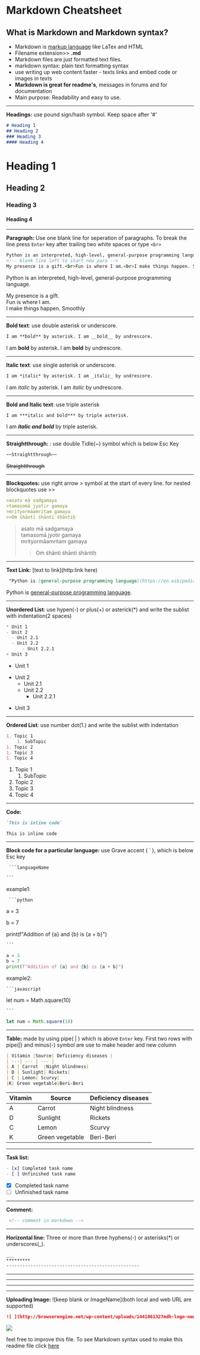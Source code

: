 # Markdown Cheatsheet
## What is Markdown and Markdown syntax?
* Markdown is [markup language](https://www.techopedia.com/definition/2668/markup-language) like LaTex and HTML
* Filename extension>>  **.md**
* Markdown files are just formatted text files.
* markdown syntax: plain text formatting syntax
* use writing up web content faster - texts links and embed code or images in texts 
* **Markdown is great for readme's**, messages in forums and for documentation
* Main purpose: Readability and easy to use.
----------------------------------------------------------

**Headings:** use pound sign/hash symbol. Keep space after '#' 

```Markdown
# Heading 1
## Heading 2
### Heading 3
#### Heading 4
```

# Heading 1
## Heading 2
### Heading 3
#### Heading 4

-----------------------------------------------------
**Paragraph:** Use one blank line for seperation of paragraphs. To break the line press `Enter` key after trailing two white spaces or type `<br>`

```Markdown
Python is an interpreted, high-level, general-purpose programming language.
<!-- blank line left to start new para -->
My presence is a gift.<br>Fun is where I am.<br>I make things happen. Smoothly
```

Python is an interpreted, high-level, general-purpose programming language.
<!-- blank line left to start new para -->
My presence is a gift.<br>Fun is where I am.<br>I make things happen. Smoothly

----------------------------------------------------------
**Bold text**: use double asterisk or underscore.

```Markdown
I am **bold** by asterisk. I am __bold__ by undrescore.
```
I am **bold** by asterisk. I am __bold__ by undrescore.

-----------------------------------------------------
**Italic text**: use single asterisk or underscore.

```Markdown
I am *italic* by asterisk. I am _italic_ by undrescore.

```
I am *italic* by asterisk.
I am _italic_ by undrescore.

-------------------------------------------------------
**Bold and Italic text**: use triple asterisk

```Markdown
I am ***italic and bold*** by triple asterisk.
```

I am ***italic and bold*** by triple asterisk.

----------------------------------------------------------
**Straightthrough:** : use double Tidle(~) symbol which is below Esc Key  

```Markdown
~~Straightthrough~~
```

~~Straightthrough~~

---------------------------------------------------------
**Blockquotes:** use right arrow > symbol at the start of every line. for nested blockquotes use >>

```Markdown
>asato mā sadgamaya  
>tamasomā jyotir gamaya  
>mrityormāamritam gamaya
>>Oṁ śhānti śhānti śhāntiḥ
```

>asato mā sadgamaya  
>tamasomā jyotir gamaya  
>mrityormāamritam gamaya
>>Oṁ śhānti śhānti śhāntiḥ

----------------------------------------------------
**Text Link:** [text to link](http:link here)

```Markdown
 "Python is [general-purpose programming language](https://en.wikipedia.org/wiki/General-purpose_programming_language)*."
```

 Python is [general-purpose programming language](https://en.wikipedia.org/wiki/General-purpose_programming_language).
 
 -----------------------------------------------------
**Unordered List**: use hypen(-) or plus(+) or asterick(*) and write the sublist with indentation(2 spaces)

```Markdown
* Unit 1          
- Unit 2
  - Unit 2.1
  - Unit 2.2
      - Unit 2.2.1
+ Unit 3
```

* Unit 1          
- Unit 2
  - Unit 2.1
  - Unit 2.2
      - Unit 2.2.1
+ Unit 3

--------------------------------------------------
**Ordered List**: use number dot(1.) and write the sublist with indentation

```Markdown
1. Topic 1
	1. SubTopic
1. Topic 2
1. Topic 3
1. Topic 4
```

1. Topic 1
	1. SubTopic
1. Topic 2
1. Topic 3
1. Topic 4

---------------------------------------------------
**Code:**  
```Markdown
`This is inline code`
```

`This is inline code`  

-------------------------------------------------
**Block code for a particular language:** use Grave accent ( ` ), which is below Esc key

` ```languageName`
  
  ` ``` `

example1: 

` ```python`

a = 3  

b = 7

print(f"Addition of {a} and {b} is {a + b}")
  
` ``` `

```python
a = 3
b = 7
print(f"Addition of {a} and {b} is {a + b}")
```

example2: 

` ```javascript `

let num = Math.square(10)

` ``` `

```javascript
let num = Math.square(10)
```

------------------------------------------------------
**Table:** made by using pipe( | ) which is above `Enter` key. First two rows with pipe(|) and minus(-) symbol are use to make header and new column

```Markdown
| Vitamin |Source| Deficiency diseases |
| ---| --- | --- |
| A | Carrot  |Night blindness|
| D | Sunlight| Rickets| 
| C | Lemon| Scurvy|
|K| Green vegetable|Beri-Beri
```

| Vitamin |Source| Deficiency diseases
| ---| --- | --- 
| A | Carrot |Night blindness
| D | Sunlight| Rickets
| C | Lemon| Scurvy
|K| Green vegetable|Beri-Beri

------------------------------------------------------
**Task list:** 

```Markdown
- [x] Completed task name
- [ ] Unfinished task name
```

- [x] Completed task name
- [ ] Unfinished task name

---------------------------------------------------------
**Comment:**

```Markdown
 <!-- comment in markdown -->
```
---------------------------------------------------------
**Horizontal line:** Three or more than three hyphens(-) or asterisks(*) or underscores(_).

```Markdown
___
*********
--------------------------------------------------
```
___
*********
---------------------------------------------------------

---------------------------------------------------------
**Uploading Image:** ![keep blank or ImageName](both local and web URL are supported)
  

```Markdown
![ ](http://browserengine.net/wp-content/uploads/1441861327mdh-logo-new.png)
```

![ ](http://browserengine.net/wp-content/uploads/1441861327mdh-logo-new.png)


feel free to improve this file. To see Markdown syntax used to make this readme file click [here](https://raw.githubusercontent.com/kwattorama/markdown_cheatsheet/master/README.md)

